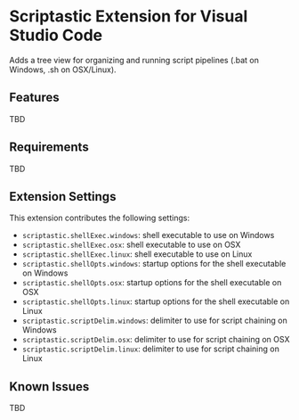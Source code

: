 # Scriptastic Extension for Visual Studio Code

Adds a tree view for organizing and running script pipelines (.bat on Windows, .sh on OSX/Linux).

## Features

TBD

## Requirements

TBD

## Extension Settings

This extension contributes the following settings:

* `scriptastic.shellExec.windows`: shell executable to use on Windows
* `scriptastic.shellExec.osx`: shell executable to use on OSX
* `scriptastic.shellExec.linux`: shell executable to use on Linux
* `scriptastic.shellOpts.windows`: startup options for the shell executable on Windows
* `scriptastic.shellOpts.osx`: startup options for the shell executable on OSX
* `scriptastic.shellOpts.linux`: startup options for the shell executable on Linux
* `scriptastic.scriptDelim.windows`: delimiter to use for script chaining on Windows
* `scriptastic.scriptDelim.osx`: delimiter to use for script chaining on OSX
* `scriptastic.scriptDelim.linux`: delimiter to use for script chaining on Linux

## Known Issues

TBD